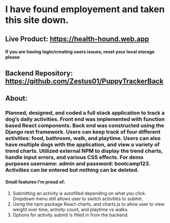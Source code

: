 # I have found employement and taken this site down. 
## Live Product: https://health-hound.web.app
#### If you are having login/creating users issues, reset your local storage please 

## Backend Repository: https://github.com/Zestus01/PuppyTrackerBack

## About:
### Planned, designed, and coded a full stack application to track a dog’s daily activities. Front end was implemented with function based React components. Back end was constructed using the Django rest framework. Users can keep track of four different activities: food, bathroom, walk, and playtime. Users can also have multiple dogs with the application, and view a variety of trend charts. Utilized external NPM to display the trend charts, handle input errors, and various CSS effects. For demo purposes username: admin and password: bootcamp123. Activities can be entered but nothing can be deleted.

#### Small features I'm proud of: 
1. Submitting an activity is autofilled depending on what you click. Dropdown menu still allows user to switch activities to submit.
2. Using the npm package React-charts, and charts.js to allow user to view weight over time, activity count, and playtime vs walks. 
3. Options for activity submit is filled in from the backend. 
